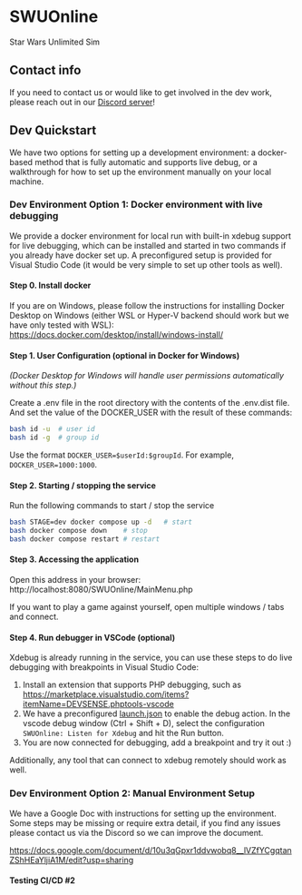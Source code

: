 # SWUOnline
Star Wars Unlimited Sim

## Contact info
If you need to contact us or would like to get involved in the dev work, please reach out in our [Discord server](https://discord.gg/hKRaqHND4v)!

## Dev Quickstart

We have two options for setting up a development environment: a docker-based method that is fully automatic and supports live debug, or a walkthrough for how to set up the environment manually on your local machine.

### Dev Environment Option 1: Docker environment with live debugging
We provide a docker environment for local run with built-in xdebug support for live debugging, which can be installed and started in two commands if you already have docker set up. A preconfigured setup is provided for Visual Studio Code (it would be very simple to set up other tools as well).

#### Step 0. Install docker
If you are on Windows, please follow the instructions for installing Docker Desktop on Windows (either WSL or Hyper-V backend should work but we have only tested with WSL): https://docs.docker.com/desktop/install/windows-install/

#### Step 1. User Configuration (optional in Docker for Windows)
_(Docker Desktop for Windows will handle user permissions automatically without this step.)_

Create a .env file in the root directory with the contents of the .env.dist file.
And set the value of the DOCKER_USER with the result of these commands:

```bash
bash id -u  # user id
bash id -g  # group id
```

Use the format `DOCKER_USER=$userId:$groupId`. For example, `DOCKER_USER=1000:1000`.

#### Step 2. Starting / stopping the service

Run the following commands to start / stop the service
```bash
bash STAGE=dev docker compose up -d   # start
bash docker compose down    # stop
bash docker compose restart # restart
```

#### Step 3. Accessing the application

Open this address in your browser: http://localhost:8080/SWUOnline/MainMenu.php

If you want to play a game against yourself, open multiple windows / tabs and connect.

#### Step 4. Run debugger in VSCode (optional)
Xdebug is already running in the service, you can use these steps to do live debugging with breakpoints in Visual Studio Code:

1. Install an extension that supports PHP debugging, such as https://marketplace.visualstudio.com/items?itemName=DEVSENSE.phptools-vscode
2. We have a preconfigured [launch.json](.vscode/launch.json) to enable the debug action. In the vscode debug window (Ctrl + Shift + D), select the configuration `SWUOnline: Listen for Xdebug` and hit the Run button.
3. You are now connected for debugging, add a breakpoint and try it out :)

Additionally, any tool that can connect to xdebug remotely should work as well.

### Dev Environment Option 2: Manual Environment Setup

We have a Google Doc with instructions for setting up the environment. Some steps may be missing or require extra detail, if you find any issues please contact us via the Discord so we can improve the document.

https://docs.google.com/document/d/10u3qGpxr1ddvwobq8__lVZfYCgqtanZShHEaYljiA1M/edit?usp=sharing

#### Testing CI/CD #2
